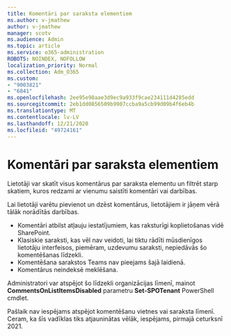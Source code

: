 ```yaml
---
title: Komentāri par saraksta elementiem
ms.author: v-jmathew
author: v-jmathew
manager: scotv
ms.audience: Admin
ms.topic: article
ms.service: o365-administration
ROBOTS: NOINDEX, NOFOLLOW
localization_priority: Normal
ms.collection: Adm_O365
ms.custom:
- "9003821"
- "6841"
ms.openlocfilehash: 2ee95e98aae3d9ec9a933f9cae234111d4285edd
ms.sourcegitcommit: 2eb1dd0856509b9907ccba9a5cb99d09b4f6eb4b
ms.translationtype: MT
ms.contentlocale: lv-LV
ms.lasthandoff: 12/21/2020
ms.locfileid: "49724161"
---
```

# <a name="comments-on-list-items"></a>Komentāri par saraksta elementiem

Lietotāji var skatīt visus komentārus par saraksta elementu un filtrēt starp skatiem, kuros redzami ar vienumu saistīti komentāri vai darbības.

Lai lietotāji varētu pievienot un dzēst komentārus, lietotājiem ir jāņem vērā tālāk norādītās darbības.

- Komentāri atbilst atļauju iestatījumiem, kas raksturīgi koplietošanas vidē SharePoint.
- Klasiskie saraksti, kas vēl nav veidoti, lai tiktu rādīti mūsdienīgos lietotāju interfeisos, piemēram, uzdevumu saraksti, nepiedāvās šo komentēšanas līdzekli.
- Komentēšana sarakstos Teams nav pieejams šajā laidienā.
- Komentārus neindeksē meklēšana.

Administratori var atspējot šo līdzekli organizācijas līmenī, mainot **CommentsOnListItemsDisabled** parametru **Set-SPOTenant** PowerShell cmdlet.

Pašlaik nav iespējams atspējot komentēšanu vietnes vai saraksta līmenī. Ceram, ka šīs vadīklas tiks atjauninātas vēlāk, iespējams, pirmajā ceturksnī 2021.
